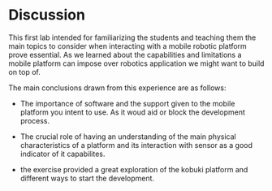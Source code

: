 # Discussion

<!--
Reflexión y Discusión: Sesión de reflexión donde los estudiantes comparten sus experiencias, apren-
dizajes y posibles mejoras en el uso del robot Kuboki en aplicaciones prácticas
-->


This first lab intended for familiarizing the students and teaching them the main topics to consider when interacting with a mobile robotic platform prove essential. As we learned about the capabilities and limitations a mobile platform can impose over robotics application we might want to build on top of.

The main conclusions drawn from this experience are as follows:

- The importance of software and the support given to the  mobile platform you intent to use. As it woud aid or block the development process. 

- The crucial role of having an understanding of the main physical characteristics of a platform and its interaction with sensor as a good indicator of it capabilites.

- the exercise provided a great exploration of the kobuki platform and different ways to start the development.

